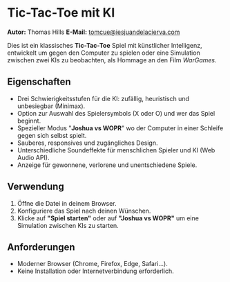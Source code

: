 # Tic-Tac-Toe mit KI

**Autor:** Thomas Hills
**E-Mail:** tomcue@iesjuandelacierva.com  

Dies ist ein klassisches **Tic-Tac-Toe** Spiel mit künstlicher Intelligenz, entwickelt um gegen den Computer zu spielen oder eine Simulation zwischen zwei KIs zu beobachten, als Hommage an den Film *WarGames*.

## Eigenschaften

- Drei Schwierigkeitsstufen für die KI: zufällig, heuristisch und unbesiegbar (Minimax).
- Option zur Auswahl des Spielersymbols (X oder O) und wer das Spiel beginnt.
- Spezieller Modus "**Joshua vs WOPR**" wo der Computer in einer Schleife gegen sich selbst spielt.
- Sauberes, responsives und zugängliches Design.
- Unterschiedliche Soundeffekte für menschlichen Spieler und KI (Web Audio API).
- Anzeige für gewonnene, verlorene und unentschiedene Spiele.

## Verwendung

1. Öffne die Datei in deinem Browser.
2. Konfiguriere das Spiel nach deinen Wünschen.
3. Klicke auf **"Spiel starten"** oder auf **"Joshua vs WOPR"** um eine Simulation zwischen KIs zu starten.

## Anforderungen

- Moderner Browser (Chrome, Firefox, Edge, Safari…).
- Keine Installation oder Internetverbindung erforderlich.